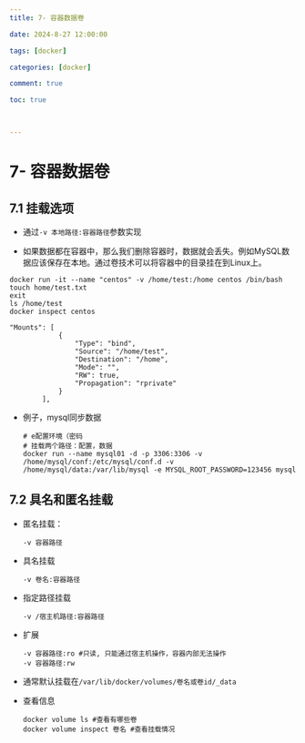 ```yaml
---
title: 7- 容器数据卷

date: 2024-8-27 12:00:00

tags: [docker]

categories: [docker]

comment: true

toc: true



---
```


#

<!--more-->

# 7- 容器数据卷

## 7.1 挂载选项

- 通过`-v 本地路径:容器路径`参数实现

- 如果数据都在容器中，那么我们删除容器时，数据就会丢失。例如MySQL数据应该保存在本地。通过卷技术可以将容器中的目录挂在到Linux上。

```shell
docker run -it --name "centos" -v /home/test:/home centos /bin/bash
touch home/test.txt
exit
ls /home/test
docker inspect centos
```

```
"Mounts": [
            {
                "Type": "bind",
                "Source": "/home/test",
                "Destination": "/home",
                "Mode": "",
                "RW": true,
                "Propagation": "rprivate"
            }
        ],
```

- 例子，mysql同步数据

  ```shell
  # e配置环境（密码
  # 挂载两个路径：配置，数据
  docker run --name mysql01 -d -p 3306:3306 -v /home/mysql/conf:/etc/mysql/conf.d -v /home/mysql/data:/var/lib/mysql -e MYSQL_ROOT_PASSWORD=123456 mysql
  ```

  

## 7.2 具名和匿名挂载

- 匿名挂载：

  ```shell
  -v 容器路径
  ```

- 具名挂载

  ```shell
  -v 卷名:容器路径
  ```

- 指定路径挂载

  ```shell
  -v /宿主机路径:容器路径
  ```

- 扩展

  ```shell
  -v 容器路径:ro #只读, 只能通过宿主机操作，容器内部无法操作
  -v 容器路径:rw
  ```

- 通常默认挂载在`/var/lib/docker/volumes/卷名或卷id/_data`

- 查看信息

  ```shell
  docker volume ls #查看有哪些卷
  docker volume inspect 卷名 #查看挂载情况
  ```

  